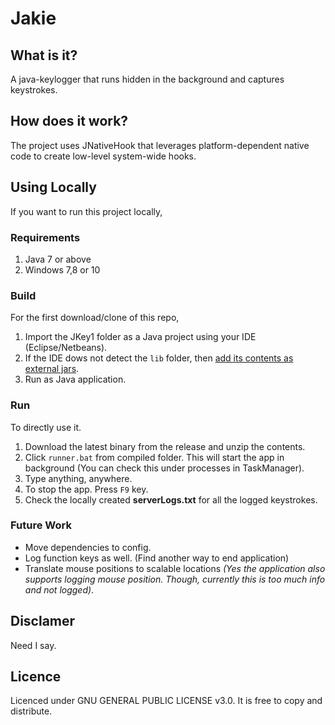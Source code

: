 # Jakie

## What is it?

A java-keylogger that runs hidden in the background and captures keystrokes.

## How does it work?

The project uses JNativeHook that leverages platform-dependent native code to create low-level system-wide hooks.

## Using Locally

If you want to run this project locally,

### Requirements

1. Java 7 or above
2. Windows 7,8 or 10

### Build

For the first download/clone of this repo,

1. Import the JKey1 folder as a Java project using your IDE (Eclipse/Netbeans).
2. If the IDE dows not detect the `lib` folder, then [add its contents as external jars](http://www.wikihow.com/Add-JARs-to-Project-Build-Paths-in-Eclipse-(Java)).
3. Run as Java application.

### Run

To directly use it.

1. Download the latest binary from the release and unzip the contents.
2. Click `runner.bat` from compiled folder. This will start the app in background (You can check this under processes in TaskManager).
3. Type anything, anywhere.
4. To stop the app. Press `F9` key.
5. Check the locally created **serverLogs.txt** for all the logged keystrokes.

### Future Work

* Move dependencies to config.
* Log function keys as well. (Find another way to end application)
* Translate mouse positions to scalable locations _(Yes the application also supports logging mouse position. Though, currently this is too much info and not logged)_. 

## Disclamer

Need I say.

## Licence

Licenced under GNU GENERAL PUBLIC LICENSE v3.0. It is free to copy and distribute.
